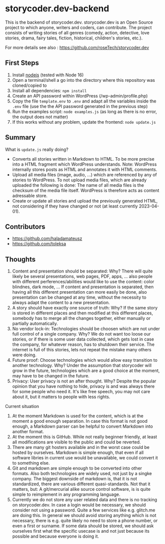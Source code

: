 
# storycoder.dev-backend

This is the backend of storycoder.dev. storycoder.dev is an Open Source project to which anyone, writers and coders, can contribute. The project consists of writing stories of all genres (comedy, action, detective, love stories, drama, fairy tales, fiction, historical, children's stories, etc.). 

For more details see also : https://github.com/roseTech/storycoder.dev

## First Steps

1. Install [nodejs](https://nodejs.org) (tested with Node 16)
2. Open a terminal/shell a go into the directory where this repository was cloned/copied to
3. Install all dependencies: `npm install`
4. Create an API password within WordPress (/wp-admin/profile.php)
5. Copy the file `template.env` to `.env` and adapt all the variables inside the `.env` file (use the the API password generated in the previous step)
6. Run the examples script: `node examples.js` (as long as there is no error, the output does not matter)
7. If this works without any problem, update the frontend: `node update.js`

## Summary

What is `update.js` really doing?

- Converts all stories written in Markdown to HTML. To be more precise into a HTML fragment which WordPress understands. Note: WordPress internally stores posts as HTML and annotates it with HTML comments.
- Upload all media files (image, audio, ...) which are referenced by any of stories to WordPress. To not upload media files, which are already uploaded the following is done: The name of all media files is the checksum of the media file itself. WordPress is therefore acts as content adressable store.
- Create or update all stories and upload the previously generated HTML, not considering if they have changed or not (at least currently 2023-04-01).

## Contributors

- https://github.com/haladamateusz
- https://github.com/toleksa

## Thoughts

1. Content and presentation should be separated: Why? There will quite likely be several presentations, web pages, PDF, apps, ... also people with different perferences/abilities would like to use the content: color blindnes, dark mode, ... If content and presentation is separated, then having all this different presentation can more easily be done, also presentation can be changed at any time, without the necessity to always adapt the content to a new presentation.
2. A story should have exactly one source of truth: Why? If the same story is stored in different places and then modified at this different places, somebody has to merge all the changes together, either manually or partially automatically.
3. No vendor lock-in: Technologies should be choosen which are not under full control of a single company. Why? We do not want too loose our stories, or if there is some user data collected, which gets lost in case the company, for whatever reason, has to shutdown their service. The internet is full of this stories, lets not repeat the mistake many others were doing.
4. Future proof: Choose technologies which would allow easy transition to another technology. Why? Under the assumption that storycoder will grow in the future, technologies which are a good choice at the moment, may have to be changed in the future.
5. Privacy: User privacy is not an after thought. Why? Despite the popular opinion that you have nothing to hide, privacy is and was always there for some people who need it. It's like free speech, you may not care about it, but it matters to people with less rights.

Current situation

1. At the moment Markdown is used for the content, which is at the moment a good enough separation. In case this format is not good enough, a Markdown parser can be helpful to convert Markdown into another format.
2. At the moment this is GitHub. While not really beginner friendly, at least all modifications are visible to the public and could be reverted.
3. There are many git hosters available and in the worst case could be hosted by ourselves. Markdown is simple enough, that even if all software libries in current use would be unavailable, we could convert it to something else.
4. Git and markdown are simple enough to be converted into other formats. Also both technologies are widely used, not just by a singke company. The biggest downside of markdown is, that it is not standardized, there are various different quasi-standards. Not that it matters, but: A git/mercurial alike source control software, is is quite simple to reimplement in any programming language.
5. Currently we do not store any user related data and there is no tracking on storycoder.dev. In case a login would be necessary, we should consider not using a password. Quite a few services like e.g. glitch.me are doing this. In general we should avoid storing anything which is not necessary, there is e.g. quite likely no need to store a phone number, or even a first or surname. If some data should be stored, we should ask ourselves first what the specific usecase is and not just because its possible and because everyone is doing it.
